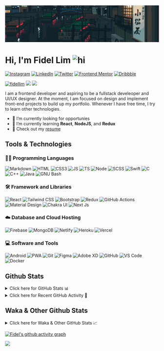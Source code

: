 ![Tokyo Downtown](tokyoDowntown.gif)

# Hi, I'm Fidel Lim <img src="https://user-images.githubusercontent.com/1303154/88677602-1635ba80-d120-11ea-84d8-d263ba5fc3c0.gif" width="28px" alt="hi">

[![Instagram](https://img.shields.io/badge/-Instagram-E4405F?logo=instagram&logoColor=white&style=flat-square)](https://www.instagram.com/_fidel_lim_/)
[![LinkedIn](https://img.shields.io/badge/-LinkedIn-0A66C2?logo=linkedin&style=flat-square)](https://www.linkedin.com/in/fidellim/)
[![Twitter](https://img.shields.io/badge/-Twitter-1DA1F2?logo=twitter&logoColor=white&style=flat-square)](https://twitter.com/fidellim)
[![Frontend Mentor](https://img.shields.io/badge/-Frontend_Mentor-3F54A3?logo=frontendmentor&logoColor=white&style=flat-square)](https://www.frontendmentor.io/profile/fidellim)
[![Dribbble](https://img.shields.io/badge/-Dribbble-EA4C89?logo=dribbble&logoColor=white&style=flat-square)](https://dribbble.com/fidellim)

[<img src="https://komarev.com/ghpvc/?username=fidellim&label=Profile%20views&color=0e75b6&style=flat-square" alt="fidellim" />](https://github.com/fidellim/fidellim)
[<img src="https://img.shields.io/badge/Email-lim.fidel%40gmail.com-orange?style=flat-square&logo=gmail">](mailto:lim.fidel@gmail.com)
[<img src="https://img.shields.io/badge/Personal%20Site-fidellim--portfolio.netlify.app-red?style=flat-square&logo=safari">](https://fidellim-portfolio.netlify.app/)

I am a frontend developer and aspiring to be a fullstack develeoper and UI/UX designer. At the moment, I am focused on design and implement front-end projects to build up my portfolio. Whenever I have free time, I try to learn other technologies.

- 🔭 I’m currently looking for opportunies
- 🌱 I’m currently learning **React**, **NodeJS**, and **Redux**
- 📝 Check out my [resume](https://fidellim-portfolio.netlify.app/Resume)

## Tools & Technologies

### 👨‍💻 Programming Languages

![Markdown](https://img.shields.io/badge/-Markdown-000000?logo=markdown&logoColor=white&style=flat-square)
![HTML](https://img.shields.io/badge/-HTML-E34F26?logo=html5&logoColor=white&style=flat-square)
![CSS3](https://img.shields.io/badge/-CSS-157286?logo=css3&style=flat-square)
![JS](https://img.shields.io/badge/-JavaScript-F7DF1E?logo=javascript&logoColor=black&logoWidth=25&style=flat-square)
![TS](https://img.shields.io/badge/-TypeScript-3178C6?logo=typescript&logoColor=black&logoWidth=25&style=flat-square)
![Node](https://img.shields.io/badge/-NodeJS-F05032?logo=node.js&logoColor=white&style=flat-square)
![SCSS](https://img.shields.io/badge/-SASS-C76494?logo=sass&logoColor=white&logoWidth=25&style=flat-square)
![Swift](https://img.shields.io/badge/-Swift-FA7343?logo=swift&logoColor=white&logoWidth=25&style=flat-square)
![C](https://custom-icon-badges.herokuapp.com/badge/C-03599C.svg?logo=c-in-hexagon&logoColor=white&style=flat-square)
![C++](https://custom-icon-badges.herokuapp.com/badge/C++-CC0000.svg?logo=cpp2&logoColor=white&style=flat-square)
![Java](https://img.shields.io/badge/-Java-007396?logo=java&logoColor=white&logoWidth=25&style=flat-square)
![GNU Bash](https://img.shields.io/badge/-Bash-4EAA25?logo=gnubash&logoColor=white&logoWidth=25&style=flat-square)

### 🛠️ Framework and Libraries

![React](https://img.shields.io/badge/-React-000000?logo=react&logoColor=61DAFB&style=flat-square)
![Tailwind CSS](https://img.shields.io/badge/-Tailwind_CSS-15B3C0?logo=tailwindcss&logoColor=white&logoWidth=25&style=flat-square)
![Bootstrap](https://img.shields.io/badge/-Bootstrap-7952B3?logo=bootstrap&logoColor=white&logoWidth=25)
![Redux](https://img.shields.io/badge/-Redux-764ABC?logo=redux&logoColor=white&logoWidth=25)
![GitHub Actions](https://img.shields.io/badge/-GitHub_Actions-2088FF?logo=githubactions&logoColor=white&logoWidth=25)
![Material Design](https://img.shields.io/badge/-Material_Design-000?logo=materialdesign&logoColor=757575&logoWidth=25)
![Chakra UI](https://img.shields.io/badge/-Chakra_UI-319795?logo=chakraui&logoColor=fff&logoWidth=25)
![Next Js](https://img.shields.io/badge/-Next_JS-000?logo=next.js&logoColor=fff&logoWidth=25)

### ☁️ Database and Cloud Hosting

![Firebase](https://img.shields.io/badge/-Firebase-F05032?logo=firebase&logoColor=white&style=flat-square)
![MongoDB](https://img.shields.io/badge/-MongoDB-47A248?logo=mongodb&logoColor=white&style=flat-square)
![Netlify](https://img.shields.io/badge/-Netlify-00C7B7?logo=netlify&logoColor=white&style=flat-square)
![Heroku](https://img.shields.io/badge/-Heroku-430098?logo=heroku&logoColor=white&logoWidth=25)
![Vercel](https://img.shields.io/badge/-Vercel-000000?logo=vercel&logoColor=white&style=flat-square)

### 💻 Software and Tools

![Android](https://img.shields.io/badge/-Android-3DDC84?logo=android&logoColor=black&logoWidth=25&style=flat-square)
![PWA](https://img.shields.io/badge/-PWA-550EBE?logo=pwa&logoColor=white&style=flat-square)
![Git](https://img.shields.io/badge/-Git-F05032?logo=git&logoColor=white&style=flat-square)
![Figma](https://img.shields.io/badge/-Figma-F24E1E?logo=figma&logoColor=white&style=flat-square)
![Adobe XD](https://img.shields.io/badge/-Adobe%20XD-FF61F6?logo=adobe%20xd&logoColor=black&logoWidth=25&style=flat-square)
![GitHub](https://img.shields.io/badge/-GitHub-181717?logo=github&style=flat-square)
![VS Code](https://img.shields.io/badge/-VS%20Code-007ACC?logo=visual%20studio%20code&style=flat-square)
![Docker](https://img.shields.io/badge/-Docker-2496ED?logo=docker&logoColor=white&style=flat-square)

<!-- https://github.com/JaeSeoKim/badge42 -->

<!-- ## 42 Stats

<details>
<summary> Click here for &nbsp;
<img src="https://img.shields.io/badge/-Abu_Dhabi-000000?logo=42&style=flat-square">
</summary> -->

<!-- <img src="https://badge42.herokuapp.com/api/stats/flim?privacyEmail=true">
<img src="https://badge42.herokuapp.com/api/stats/flim?cursus=C%20Piscine&privacyEmail=true"> -->

<!-- [![flim's 42 stats](https://badge42.vercel.app/api/v2/stats/cl1c1a9ce001109mq8crq44uh?cursusId=9)](https://github.com/JaeSeoKim/badge42)
[![flim's 42 stats](https://badge42.vercel.app/api/v2/stats/cl1c1a9ce001109mq8crq44uh?cursusId=21)](https://github.com/JaeSeoKim/badge42) -->

</details>

## Github Stats

<details>
	<summary>
		Click here for GitHub Stats 📊
	</summary>
	<br/>

<img src="https://github-readme-stats.vercel.app/api/top-langs/?username=fidellim&layout=compact&langs_count=8&hide=scss,css,html&theme=dracula&border_color=ff4499" alt="fidellim" />
<img src="https://github-readme-stats.vercel.app/api?username=fidellim&show_icons=true&locale=en&theme=tokyonight&hide_border=true" alt="fidellim" />
<img src="https://github-readme-streak-stats.herokuapp.com?user=fidellim&theme=material-palenight&hide_border=true&date_format=M%20j%5B%2C%20Y%5D" alt="fidellim" />

</details>

<details>
	<summary>
		Click here for Recent GitHub Activity 🚴
	</summary>
	<br/>

<!--RECENT_ACTIVITY:start-->

1. 📔 Created new repository [fidellim/EventsHub-Technical-Examination](https://github.com/fidellim/EventsHub-Technical-Examination)
2. 📔 Created new repository [fidellim/NFT-Preview-Card-Component-FEM](https://github.com/fidellim/NFT-Preview-Card-Component-FEM)
3. 📔 Created new repository [fidellim/QR-Code-Component-FEM](https://github.com/fidellim/QR-Code-Component-FEM)
4. 💪 Opened PR [#279](https://github.com/anmol098/waka-readme-stats/pull/279) in [anmol098/waka-readme-stats](https://github.com/anmol098/waka-readme-stats)
5. 🔱 Forked [fidellim/waka-readme-stats](https://github.com/fidellim/waka-readme-stats) from [anmol098/waka-readme-stats](https://github.com/anmol098/waka-readme-stats)
<!--RECENT_ACTIVITY:end-->

<!--RECENT_ACTIVITY:last_update_end-->

</details>

## Waka & Other Github Stats

<details>
	<summary>
		Click here for Waka & Other GitHub Stats 📈
	</summary>
	<br/>

<!--START_SECTION:waka-->
![Lines of code](https://img.shields.io/badge/From%20Hello%20World%20I%27ve%20Written-624%20Thousand%20lines%20of%20code-blue)

**🐱 My GitHub Data** 

> 🏆 1,188 Contributions in the Year 2022
 > 
> 📦 173.5 kB Used in GitHub's Storage 
 > 
> 💼 Opted to Hire
 > 
> 📜 72 Public Repositories 
 > 
> 🔑 0 Private Repositories  
 > 
**I'm a Night 🦉** 

```text
🌞 Morning    85 commits     ██░░░░░░░░░░░░░░░░░░░░░░░   10.86% 
🌆 Daytime    281 commits    █████████░░░░░░░░░░░░░░░░   35.89% 
🌃 Evening    293 commits    █████████░░░░░░░░░░░░░░░░   37.42% 
🌙 Night      124 commits    ████░░░░░░░░░░░░░░░░░░░░░   15.84%

```
📅 **I'm Most Productive on Sunday** 

```text
Monday       119 commits    ███░░░░░░░░░░░░░░░░░░░░░░   15.2% 
Tuesday      72 commits     ██░░░░░░░░░░░░░░░░░░░░░░░   9.2% 
Wednesday    79 commits     ██░░░░░░░░░░░░░░░░░░░░░░░   10.09% 
Thursday     141 commits    ████░░░░░░░░░░░░░░░░░░░░░   18.01% 
Friday       103 commits    ███░░░░░░░░░░░░░░░░░░░░░░   13.15% 
Saturday     126 commits    ████░░░░░░░░░░░░░░░░░░░░░   16.09% 
Sunday       143 commits    ████░░░░░░░░░░░░░░░░░░░░░   18.26%

```


📊 **This Week I Spent My Time On** 

```text
⌚︎ Time Zone: Asia/Dubai

💬 Programming Languages: 
JavaScript               14 hrs 13 mins      ███████████████░░░░░░░░░░   62.36% 
CSS                      3 hrs 46 mins       ████░░░░░░░░░░░░░░░░░░░░░   16.53% 
Markdown                 2 hrs 16 mins       ██░░░░░░░░░░░░░░░░░░░░░░░   9.96% 
reStructuredText         43 mins             ░░░░░░░░░░░░░░░░░░░░░░░░░   3.17% 
JSON                     31 mins             ░░░░░░░░░░░░░░░░░░░░░░░░░   2.32%

🔥 Editors: 
VS Code                  21 hrs 35 mins      █████████████████████████   100.0%

🐱‍💻 Projects: 
EventsHub                19 hrs 5 mins       ██████████████████████░░░   88.09% 
memories_full_stack_mern 2 hrs 2 mins        ██░░░░░░░░░░░░░░░░░░░░░░░   9.39% 
my_portfolio_react       22 mins             ░░░░░░░░░░░░░░░░░░░░░░░░░   1.72% 
project_test             4 mins              ░░░░░░░░░░░░░░░░░░░░░░░░░   0.37% 
airboxr-developer-intern-3 mins              ░░░░░░░░░░░░░░░░░░░░░░░░░   0.27%

💻 Operating System: 
Windows                  21 hrs 35 mins      █████████████████████████   100.0%

```

**I Mostly Code in SCSS** 

```text
SCSS                     17 repos            ███████░░░░░░░░░░░░░░░░░░   29.31% 
JavaScript               14 repos            ██████░░░░░░░░░░░░░░░░░░░   24.14% 
HTML                     10 repos            ████░░░░░░░░░░░░░░░░░░░░░   17.24% 
CSS                      7 repos             ███░░░░░░░░░░░░░░░░░░░░░░   12.07% 
C                        4 repos             █░░░░░░░░░░░░░░░░░░░░░░░░   6.9%

```



 Last Updated on 08/08/2022 15:30:53 UTC
<!--END_SECTION:waka-->

</details>

[![Fidel's github activity graph](https://activity-graph.herokuapp.com/graph?username=fidellim&theme=material-palenight&hide_border=true)](https://github.com/ashutosh00710/github-readme-activity-graph)

<img src="https://capsule-render.vercel.app/api?type=waving&color=gradient&height=80&section=footer"/>
